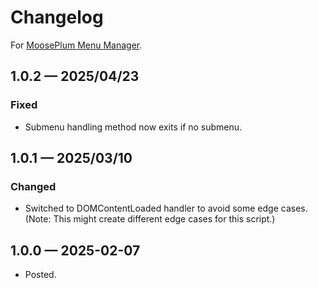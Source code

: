 # Changelog

For [MoosePlum Menu Manager](https://github.com/Mootly/mpc_menuManager).

## 1.0.2 — 2025/04/23

### Fixed

* Submenu handling method now exits if no submenu.


## 1.0.1 — 2025/03/10

### Changed

* Switched to DOMContentLoaded handler to avoid some edge cases. (Note: This might create different edge cases for this script.)

## 1.0.0 — 2025-02-07

* Posted.
